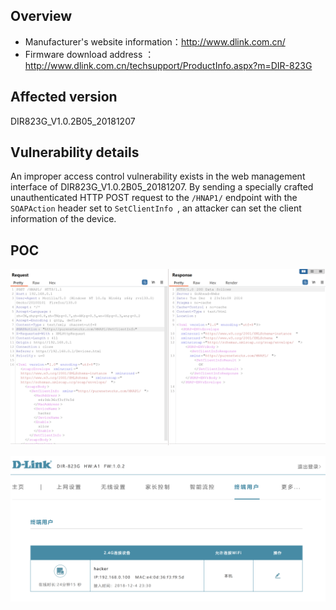 ## Overview

- Manufacturer's website information：http://www.dlink.com.cn/
- Firmware download address ：http://www.dlink.com.cn/techsupport/ProductInfo.aspx?m=DIR-823G

## Affected version

DIR823G_V1.0.2B05_20181207

## Vulnerability details

An improper access control vulnerability exists in the web management interface of DIR823G_V1.0.2B05_20181207. By sending a specially crafted unauthenticated HTTP POST request to the `/HNAP1/` endpoint with the `SOAPAction` header set to `SetClientInfo `, an attacker can set the client information of the device.

## POC

![image-20241223125007341](https://raw.githubusercontent.com/abcdefg-png/images2/main/image-20241223125007341.png)

![image-20241223125040556](https://raw.githubusercontent.com/abcdefg-png/images2/main/image-20241223125040556.png)
